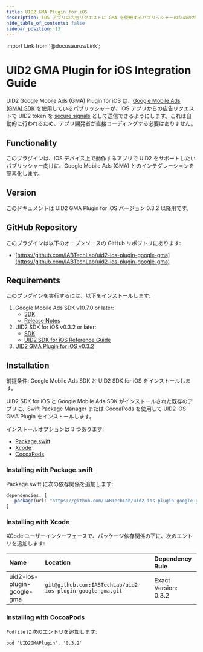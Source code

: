 ```yaml
---
title: UID2 GMA Plugin for iOS
description: iOS アプリの広告リクエストに GMA を使用するパブリッシャーのためのガイド。
hide_table_of_contents: false
sidebar_position: 13
---
```


import Link from '@docusaurus/Link';

# UID2 GMA Plugin for iOS Integration Guide

UID2 Google Mobile Ads (GMA) Plugin for iOS は、[Google Mobile Ads (GMA) SDK](https://developers.google.com/ad-manager/mobile-ads-sdk) を使用しているパブリッシャーが、iOS アプリからの広告リクエストで <Link href="../ref-info/glossary-uid#gl-uid2-token">UID2 token</Link> を [secure signals](https://support.google.com/admob/answer/11556288) として送信できるようにします。これは自動的に行われるため、アプリ開発者が直接コーディングする必要はありません。

## Functionality

このプラグインは、iOS デバイス上で動作するアプリで UID2 をサポートしたいパブリッシャー向けに、Google Mobile Ads (GMA) とのインテグレーションを簡素化します。

## Version

<!-- As of 2023-07-15 -->

このドキュメントは UID2 GMA Plugin for iOS バージョン 0.3.2 以降用です。

## GitHub Repository

このプラグインは以下のオープンソースの GitHub リポジトリにあります:

- [https://github.com/IABTechLab/uid2-ios-plugin-google-gma](https://github.com/IABTechLab/uid2-ios-plugin-google-gma)

## Requirements 

このプラグインを実行するには、以下をインストールします:

1. Google Mobile Ads SDK v10.7.0 or later:
   - [SDK](https://developers.google.com/admob/ios)
   - [Release Notes](https://developers.google.com/admob/ios/rel-notes)
1. UID2 SDK for iOS v0.3.2 or later:
   - [SDK](https://github.com/IABTechLab/uid2-ios-sdk)
   - [UID2 SDK for iOS Reference Guide](../sdks/uid2-sdk-ref-ios.md)
1. [UID2 GMA Plugin for iOS v0.3.2](https://github.com/IABTechLab/uid2-ios-plugin-google-gma)

## Installation

前提条件: Google Mobile Ads SDK と UID2 SDK for iOS をインストールします。

UID2 SDK for iOS と Google Mobile Ads SDK がインストールされた既存のアプリに、Swift Package Manager または CocoaPods を使用して UID2 iOS GMA Plugin をインストールします。

インストールオプションは 3 つあります:

-   [Package.swift](#installing-with-packageswift)
-   [Xcode](#installing-with-xcode)
-   [CocoaPods](#installing-with-cocoapods)

### Installing with Package.swift

Package.swift に次の依存関係を追加します:

```js
dependencies: [
  .package(url: "https://github.com/IABTechLab/uid2-ios-plugin-google-gma.git", exact: "0.3.2")
]
```

### Installing with Xcode

XCode ユーザーインターフェースで、パッケージ依存関係の下に、次のエントリを追加します:

| Name | Location | Dependency Rule                         |
| :--- | :--- |:----------------------------------------| 
| uid2-ios-plugin-google-gma | `git@github.com:IABTechLab/uid2-ios-plugin-google-gma.git` | Exact Version: 0.3.2 |

### Installing with CocoaPods

`Podfile` に次のエントリを追加します:

```
pod 'UID2GMAPlugin', '0.3.2'
```
